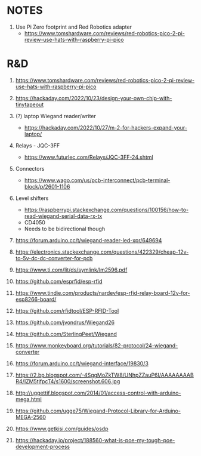# NOTES

1. Use Pi Zero footprint and Red Robotics adapter
   - https://www.tomshardware.com/reviews/red-robotics-pico-2-pi-review-use-hats-with-raspberry-pi-pico
   
# R&D
1. https://www.tomshardware.com/reviews/red-robotics-pico-2-pi-review-use-hats-with-raspberry-pi-pico

2. https://hackaday.com/2022/10/23/design-your-own-chip-with-tinytapeout
3. (?) laptop Wiegand reader/writer
   - https://hackaday.com/2022/10/27/m-2-for-hackers-expand-your-laptop/

4. Relays - JQC-3FF
   - https://www.futurlec.com/Relays/JQC-3FF-24.shtml 

5. Connectors
    - https://www.wago.com/us/pcb-interconnect/pcb-terminal-block/p/2601-1106

6. Level shifters
   - https://raspberrypi.stackexchange.com/questions/100156/how-to-read-wiegand-serial-data-rx-tx
   - CD4050
   - Needs to be bidirectional though

7.  https://forum.arduino.cc/t/wiegand-reader-led-xpr/649694
8.  https://electronics.stackexchange.com/questions/422329/cheap-12v-to-5v-dc-dc-converter-for-pcb
9.  https://www.ti.com/lit/ds/symlink/lm2596.pdf
10.  https://github.com/esprfid/esp-rfid
11.  https://www.tindie.com/products/nardev/esp-rfid-relay-board-12v-for-esp8266-board/
12. https://github.com/rfidtool/ESP-RFID-Tool
13. https://github.com/jvondrus/Wiegand26
14. https://github.com/SterlingPeet/Wiegand
15. https://www.monkeyboard.org/tutorials/82-protocol/24-wiegand-converter
16. https://forum.arduino.cc/t/wiegand-interface/19830/3
17. https://2.bp.blogspot.com/-4SggMoZkTW8/UNhpZZauP6I/AAAAAAAABR4/IZM5tjfpcT4/s1600/screenshot.606.jpg
18. http://uggettif.blogspot.com/2014/01/access-control-with-arduino-mega.html
19. https://github.com/ugge75/Wiegand-Protocol-Library-for-Arduino-MEGA-2560
20. https://www.getkisi.com/guides/osdp
21. https://hackaday.io/project/188560-what-is-poe-my-tough-poe-development-process